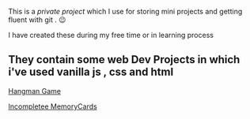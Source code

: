 This is a *private project* which I use for storing mini projects and getting fluent with git . 😉  

I have created these  during my free time or in learning process 

<H2>They contain some web Dev Projects in which i've used vanilla js , css and html </h2>

[Hangman Game](https://github.com/ankur2753/CD/tree/master/hangman)

[Incompletee MemoryCards](./memoryCards/)


